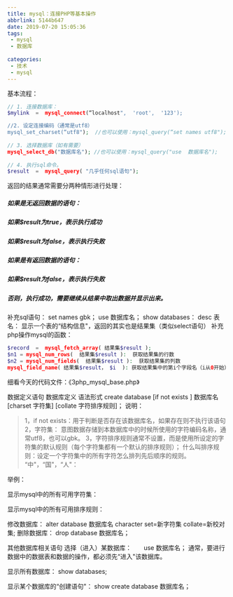 ```yaml
---
title: mysql：连接PHP等基本操作
abbrlink: 5144b647
date: 2019-07-20 15:05:36
tags:
 - mysql
 - 数据库
 
categories:
 - 技术
 - mysql
---
```

基本流程：
```php
// 1. 连接数据库： 
$mylink  =  mysql_connect(“localhost",  'root',  '123');

//2. 设定连接编码（通常是utf8）
mysql_set_charset(“utf8");  //也可以使用：mysql_query(“set names utf8");
             
// 3. 选择数据库（如有需要）
mysql_select_db("数据库名"); //也可以使用：mysql_query("use  数据库名");
         
// 4. 执行sql命令。 
$result  =  mysql_query( "几乎任何sql语句");
```
返回的结果通常需要分两种情形进行处理：
##### 如果是无返回数据的语句： #####
##### 如果$result为true，表示执行成功 #####
##### 如果$result为false，表示执行失败 #####
##### 如果是有返回数据的语句： #####
##### 如果$result为false，表示执行失败 #####
##### 否则，执行成功，需要继续从结果中取出数据并显示出来。 #####
 
补充sql语句：
set names  gbk；
use 数据库名；
show  databases：
desc  表名：        显示一个表的“结构信息"，返回的其实也是结果集（类似select语句）
补充php操作mysql的函数：
```php
$record  =  mysql_fetch_array( 结果集$result );
$n1 = mysql_num_rows(  结果集$result ):  获取结果集的行数
$n2 = mysql_num_fields(  结果集$result ):  获取结果集的列数
mysql_field_name( 结果集$result， $i  ): 获取结果集中的第i个字段名（i从0开始）
```
 
细看今天的代码文件：《3php_mysql_base.php》
 
数据定义语句
数据库定义
语法形式
create  database  [if  not  exists ] 数据库名  [charset  字符集]  [collate  字符排序规则]；
说明：
>1，if  not  exists：用于判断是否存在该数据库名，如果存在则不执行该语句
>2，字符集： 意图数据存储到本数据库中的时候所使用的字符编码名称，通常utf8，也可以gbk。
>3，字符排序规则通常不设置，而是使用所设定的字符集的默认规则（每个字符集都有一个默认的排序规则）；
>什么叫排序规则：设定一个字符集中的所有字符怎么排列先后顺序的规则。
>“中"，“国"，“人"：

举例：

 
显示mysql中的所有可用字符集：

 
显示mysql中的所有可用排序规则：

 
修改数据库：
alter database 数据库名 character set=新字符集 collate=新校对集;
删除数据库：
drop  database  数据库名；
 
其他数据库相关语句
选择（进入）某数据库：　　use  数据库名；
通常，要进行数据中的数据表和数据的操作，都必须先“进入"该数据库。

 
显示所有数据库：      show  databases;
 
显示某个数据库的“创建语句"：
show  create  database  数据库名；
